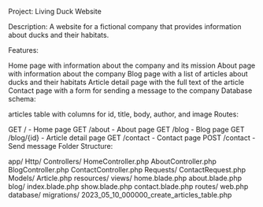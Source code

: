 
Project: Living Duck Website

Description: A website for a fictional company that provides information about ducks and their habitats.

Features:

Home page with information about the company and its mission
About page with information about the company
Blog page with a list of articles about ducks and their habitats
Article detail page with the full text of the article
Contact page with a form for sending a message to the company
Database schema:

articles table with columns for id, title, body, author, and image
Routes:

GET / - Home page
GET /about - About page
GET /blog - Blog page
GET /blog/{id} - Article detail page
GET /contact - Contact page
POST /contact - Send message
Folder Structure:

app/
Http/
Controllers/
HomeController.php
AboutController.php
BlogController.php
ContactController.php
Requests/
ContactRequest.php
Models/
Article.php
resources/
views/
home.blade.php
about.blade.php
blog/
index.blade.php
show.blade.php
contact.blade.php
routes/
web.php
database/
migrations/
2023_05_10_000000_create_articles_table.php
